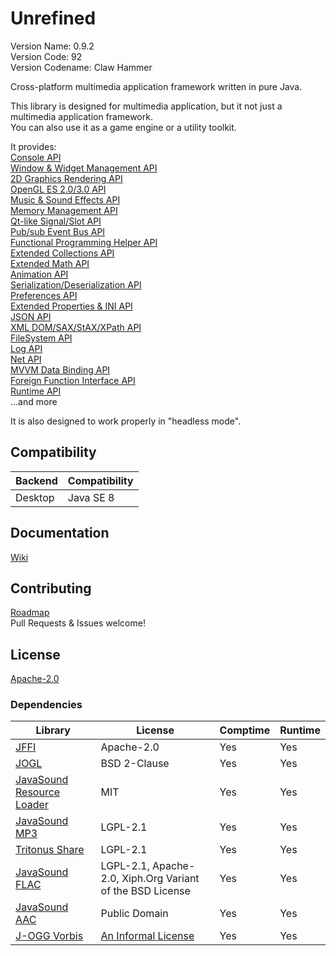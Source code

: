# Unrefined
Version Name: 0.9.2  
Version Code: 92  
Version Codename: Claw Hammer

Cross-platform multimedia application framework written in pure Java.

This library is designed for multimedia application, but it not just a multimedia application framework.  
You can also use it as a game engine or a utility toolkit.

It provides:  
[Console API](/core/src/main/java/unrefined/io/console)  
[Window & Widget Management API](/core/src/main/java/unrefined/context)  
[2D Graphics Rendering API](/core/src/main/java/unrefined/media/graphics)  
[OpenGL ES 2.0/3.0 API](/core/src/main/java/unrefined/media/opengl)  
[Music & Sound Effects API](/core/src/main/java/unrefined/media/sound)  
[Memory Management API](/core/src/main/java/unrefined/nio)  
[Qt-like Signal/Slot API](/core/src/main/java/unrefined/util/signal)  
[Pub/sub Event Bus API](/core/src/main/java/unrefined/util/event)  
[Functional Programming Helper API](/core/src/main/java/unrefined/util/function/Function.java)  
[Extended Collections API](/core/src/main/java/unrefined/util/)  
[Extended Math API](/core/src/main/java/unrefined/math/)  
[Animation API](/core/src/main/java/unrefined/util/animation)  
[Serialization/Deserialization API](/core/src/main/java/unrefined/io/)  
[Preferences API](/core/src/main/java/unrefined/app/Preferences.java)  
[Extended Properties & INI API](/core/src/main/java/unrefined/util/HierarchicalProperties.java)  
[JSON API](/core/src/main/java/unrefined/json/)  
[XML DOM/SAX/StAX/XPath API](/core/src/main/java/unrefined/xml/)  
[FileSystem API](/core/src/main/java/unrefined/io/file)  
[Log API](/core/src/main/java/unrefined/app/Log.java)  
[Net API](/core/src/main/java/unrefined/net)  
[MVVM Data Binding API](/core/src/main/java/unrefined/beans)  
[Foreign Function Interface API](/core/src/main/java/unrefined/util/foreign)  
[Runtime API](/core/src/main/java/unrefined/app/Runtime.java)  
...and more

It is also designed to work properly in "headless mode".

## Compatibility
| Backend | Compatibility |
|---------|---------------|
| Desktop | Java SE 8     |

## Documentation
[Wiki](https://github.com/Tianscar/unrefined/wiki)

## Contributing
[Roadmap](/TODO)  
Pull Requests & Issues welcome!

## License
[Apache-2.0](/LICENSE)

### Dependencies
| Library                                                                                      | License                                                                             | Comptime | Runtime |
|----------------------------------------------------------------------------------------------|-------------------------------------------------------------------------------------|----------|---------|
| [JFFI](https://github.com/jnr/jffi)                                                          | Apache-2.0                                                                          | Yes      | Yes     |
| [JOGL](https://github.com/sgothel/jogl)                                                      | BSD 2-Clause                                                                        | Yes      | Yes     |
| [JavaSound Resource Loader](https://github.com/Tianscar/javasound-resloader)                 | MIT                                                                                 | Yes      | Yes     |
| [JavaSound MP3](https://github.com/Tianscar/javasound-mp3)                                   | LGPL-2.1                                                                            | Yes      | Yes     |
| [Tritonus Share](https://mvnrepository.com/artifact/com.googlecode.soundlibs/tritonus-share) | LGPL-2.1                                                                            | Yes      | Yes     |
| [JavaSound FLAC](https://github.com/Tianscar/javasound-flac)                                 | LGPL-2.1, Apache-2.0, Xiph.Org Variant of the BSD License                           | Yes      | Yes     |
| [JavaSound AAC](https://github.com/Tianscar/javasound-aac)                                   | Public Domain                                                                       | Yes      | Yes     |
| [J-OGG Vorbis](https://github.com/stephengold/j-ogg-all)                                     | [An Informal License](https://github.com/stephengold/j-ogg-all/blob/master/LICENSE) | Yes      | Yes     |
